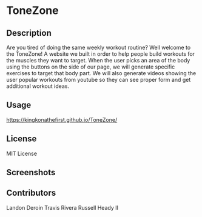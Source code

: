# ToneZone

## Description
Are you tired of doing the same weekly workout routine? Well welcome to the ToneZone! A website we built in order to help people build workouts for the muscles they want to target. When the user picks an area of the body using the buttons on the side of our page, we will generate specific exercises to target that body part. We will also generate videos showing the user popular workouts from youtube so they can see proper form and get additional workout ideas.

## Usage
https://kingkonathefirst.github.io/ToneZone/

## License
MIT License

## Screenshots


## Contributors
Landon Deroin
Travis Rivera
Russell Heady II